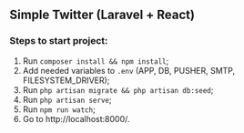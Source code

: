 ## Simple Twitter (Laravel + React)

### Steps to start project:

1) Run `composer install && npm install`;
2) Add needed variables to `.env` (APP, DB, PUSHER, SMTP, FILESYSTEM_DRIVER);
4) Run `php artisan migrate && php artisan db:seed`; 
3) Run `php artisan serve`;
4) Run `npm run watch`;
5) Go to http://localhost:8000/.
